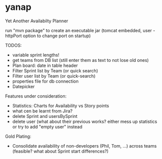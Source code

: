 # yanap
Yet Another Availabilty Planner

run "mvn package" to create an executable jar (tomcat embedded, user -httpPort option to change port on startup)

TODOS:
- variable sprint lengths!
- get teams from DB list (still enter them as text to not lose old ones)
- Plan board: date in table header
- Filter Sprint list by Team (or quick search)
- Filter user list by Team (or quick-search)
- properties file for db connection
- Datepicker

Features under consideration:
- Statistics: Charts for Availability vs Story points
- what cen be learnt from Jira?
- delete Sprint and usersBySprint
- delete user (what about their previous works? either mess up statistics or try to add "empty user" instead

Gold Plating:
- Consolidate availability of non-developers (Phil, Tom, ...) across teams (feasible? what about Sprint start differences?)
